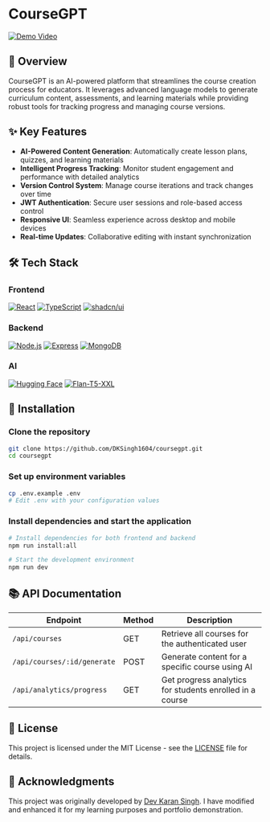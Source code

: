 # CourseGPT

[![Demo Video](https://img.shields.io/badge/Demo-Video-red)](https://drive.google.com/file/d/1cTQFw2RQcT3s_NtSfggxdYdtqyJOhYGf/view?usp=sharing) 

## 🚀 Overview

CourseGPT is an AI-powered platform that streamlines the course creation process for educators. It leverages advanced language models to generate curriculum content, assessments, and learning materials while providing robust tools for tracking progress and managing course versions.

## ✨ Key Features

- **AI-Powered Content Generation**: Automatically create lesson plans, quizzes, and learning materials
- **Intelligent Progress Tracking**: Monitor student engagement and performance with detailed analytics
- **Version Control System**: Manage course iterations and track changes over time
- **JWT Authentication**: Secure user sessions and role-based access control
- **Responsive UI**: Seamless experience across desktop and mobile devices
- **Real-time Updates**: Collaborative editing with instant synchronization

## 🛠️ Tech Stack

### Frontend
[![React](https://img.shields.io/badge/React-61DAFB?style=flat&logo=react&logoColor=black)](https://reactjs.org/)
[![TypeScript](https://img.shields.io/badge/TypeScript-3178C6?style=flat&logo=typescript&logoColor=white)](https://www.typescriptlang.org/)
[![shadcn/ui](https://img.shields.io/badge/shadcn/ui-000000?style=flat&logo=shadcnui&logoColor=white)](https://ui.shadcn.com/)

### Backend
[![Node.js](https://img.shields.io/badge/Node.js-339933?style=flat&logo=node.js&logoColor=white)](https://nodejs.org/)
[![Express](https://img.shields.io/badge/Express-000000?style=flat&logo=express&logoColor=white)](https://expressjs.com/)
[![MongoDB](https://img.shields.io/badge/MongoDB-47A248?style=flat&logo=mongodb&logoColor=white)](https://www.mongodb.com/)

### AI
[![Hugging Face](https://img.shields.io/badge/Hugging_Face-FFD21E?style=flat&logo=huggingface&logoColor=black)](https://huggingface.co/)
[![Flan-T5-XXL](https://img.shields.io/badge/Flan--T5--XXL-EF4A58?style=flat&logo=google&logoColor=white)](https://huggingface.co/google/flan-t5-xxl)

## 🔧 Installation

### Clone the repository

```bash
git clone https://github.com/DKSingh1604/coursegpt.git
cd coursegpt
```

### Set up environment variables

```bash
cp .env.example .env
# Edit .env with your configuration values
```

### Install dependencies and start the application

```bash
# Install dependencies for both frontend and backend
npm run install:all

# Start the development environment
npm run dev
```

## 📚 API Documentation

| Endpoint | Method | Description |
|----------|--------|-------------|
| `/api/courses` | GET | Retrieve all courses for the authenticated user |
| `/api/courses/:id/generate` | POST | Generate content for a specific course using AI |
| `/api/analytics/progress` | GET | Get progress analytics for students enrolled in a course |

## 📄 License

This project is licensed under the MIT License - see the [LICENSE](LICENSE) file for details.

## 🙏 Acknowledgments

This project was originally developed by [Dev Karan Singh](https://github.com/original-author-username). I have modified and enhanced it for my learning purposes and portfolio demonstration.
